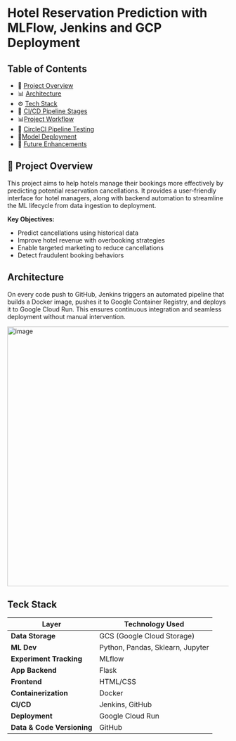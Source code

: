 # Hotel Reservation Prediction with MLFlow, Jenkins and GCP Deployment

## Table of Contents
- 📌 [Project Overview](#project-overview)
- 📊 [Architecture](#architecture)
- ⚙️ [Tech Stack](#tech-stack)
- 🔄 [CI/CD Pipeline Stages](#ci-cd-pipeline-stages)
- 📊[Project Workflow](#project-workflow)
- 🧪 [CircleCI Pipeline Testing](#circleci-pipeline-testing)
- 🔄[Model Deployment](#model-deployment)
- 📝 [Future Enhancements](#future-enhancements)

## 📌 Project Overview

This project aims to help hotels manage their bookings more effectively by predicting potential reservation cancellations. It provides a user-friendly interface for hotel managers, along with backend automation to streamline the ML lifecycle from data ingestion to deployment.

**Key Objectives:**
- Predict cancellations using historical data
- Improve hotel revenue with overbooking strategies
- Enable targeted marketing to reduce cancellations
- Detect fraudulent booking behaviors

## Architecture
On every code push to GitHub, Jenkins triggers an automated pipeline that builds a Docker image, pushes it to Google Container Registry, and deploys it to Google Cloud Run.
This ensures continuous integration and seamless deployment without manual intervention.

<img width="6999" height="591" alt="image" src="https://github.com/user-attachments/assets/ef307055-164c-4a14-a7cb-6c7036dae67b" />


## Teck Stack

| Layer                   | Technology Used                         |
| ----------------------- | --------------------------------------- |
| **Data Storage**        | GCS (Google Cloud Storage)              |
| **ML Dev**              | Python, Pandas, Sklearn, Jupyter        |
| **Experiment Tracking** | MLflow                                  |
| **App Backend**         | Flask                                   |
| **Frontend**            | HTML/CSS                                |
| **Containerization**    | Docker                                  |
| **CI/CD**               | Jenkins, GitHub                         |
| **Deployment**          | Google Cloud Run                        |
| **Data & Code Versioning**          | GitHub |
